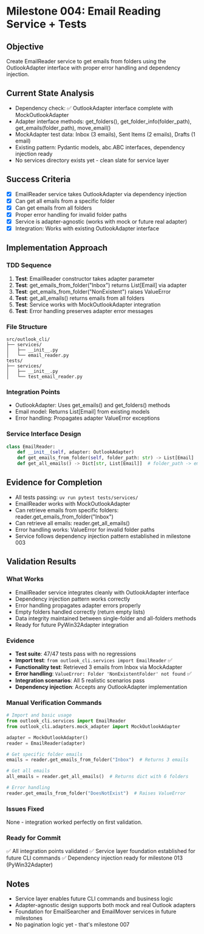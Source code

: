 # Milestone 004: Email Reading Service + Tests

## Objective
Create EmailReader service to get emails from folders using the OutlookAdapter interface with proper error handling and dependency injection.

## Current State Analysis
- Dependency check: ✅ OutlookAdapter interface complete with MockOutlookAdapter
- Adapter interface methods: get_folders(), get_folder_info(folder_path), get_emails(folder_path), move_email()
- MockAdapter test data: Inbox (3 emails), Sent Items (2 emails), Drafts (1 email)
- Existing pattern: Pydantic models, abc.ABC interfaces, dependency injection ready
- No services directory exists yet - clean slate for service layer

## Success Criteria
- [x] EmailReader service takes OutlookAdapter via dependency injection
- [x] Can get all emails from a specific folder
- [x] Can get emails from all folders
- [x] Proper error handling for invalid folder paths
- [x] Service is adapter-agnostic (works with mock or future real adapter)
- [x] Integration: Works with existing OutlookAdapter interface

## Implementation Approach

### TDD Sequence
1. **Test**: EmailReader constructor takes adapter parameter
2. **Test**: get_emails_from_folder("Inbox") returns List[Email] via adapter
3. **Test**: get_emails_from_folder("NonExistent") raises ValueError
4. **Test**: get_all_emails() returns emails from all folders
5. **Test**: Service works with MockOutlookAdapter integration
6. **Test**: Error handling preserves adapter error messages

### File Structure
```
src/outlook_cli/
├── services/
│   ├── __init__.py
│   └── email_reader.py
tests/
├── services/
│   ├── __init__.py
│   └── test_email_reader.py
```

### Integration Points
- OutlookAdapter: Uses get_emails() and get_folders() methods
- Email model: Returns List[Email] from existing models
- Error handling: Propagates adapter ValueError exceptions

### Service Interface Design
```python
class EmailReader:
    def __init__(self, adapter: OutlookAdapter)
    def get_emails_from_folder(self, folder_path: str) -> List[Email]
    def get_all_emails() -> Dict[str, List[Email]]  # folder_path -> emails
```

## Evidence for Completion
- All tests passing: `uv run pytest tests/services/`
- EmailReader works with MockOutlookAdapter
- Can retrieve emails from specific folders: reader.get_emails_from_folder("Inbox")
- Can retrieve all emails: reader.get_all_emails()
- Error handling works: ValueError for invalid folder paths
- Service follows dependency injection pattern established in milestone 003

## Validation Results

### What Works
- EmailReader service integrates cleanly with OutlookAdapter interface
- Dependency injection pattern works correctly
- Error handling propagates adapter errors properly
- Empty folders handled correctly (return empty lists)
- Data integrity maintained between single-folder and all-folders methods
- Ready for future PyWin32Adapter integration

### Evidence
- **Test suite**: 47/47 tests pass with no regressions
- **Import test**: `from outlook_cli.services import EmailReader` ✅
- **Functionality test**: Retrieved 3 emails from Inbox via MockAdapter
- **Error handling**: `ValueError: Folder 'NonExistentFolder' not found` ✅
- **Integration scenarios**: All 5 realistic scenarios pass
- **Dependency injection**: Accepts any OutlookAdapter implementation

### Manual Verification Commands
```python
# Import and basic usage
from outlook_cli.services import EmailReader
from outlook_cli.adapters.mock_adapter import MockOutlookAdapter

adapter = MockOutlookAdapter()
reader = EmailReader(adapter)

# Get specific folder emails
emails = reader.get_emails_from_folder("Inbox")  # Returns 3 emails

# Get all emails  
all_emails = reader.get_all_emails()  # Returns dict with 6 folders

# Error handling
reader.get_emails_from_folder("DoesNotExist")  # Raises ValueError
```

### Issues Fixed
None - integration worked perfectly on first validation.

### Ready for Commit
✅ All integration points validated
✅ Service layer foundation established for future CLI commands
✅ Dependency injection ready for milestone 013 (PyWin32Adapter)

## Notes
- Service layer enables future CLI commands and business logic
- Adapter-agnostic design supports both mock and real Outlook adapters
- Foundation for EmailSearcher and EmailMover services in future milestones
- No pagination logic yet - that's milestone 007